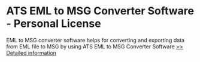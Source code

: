 # ATS EML to MSG Converter Software - Personal License
EML to MSG converter software helps for converting and exporting data from EML file to MSG by using ATS EML to MSG Converter Software
[>> Detailed information](https://secure.shareit.com/shareit/product.html?productid=300778126&affiliateid=200057808)